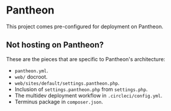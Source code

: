 Pantheon
========

This project comes pre-configured for deployment on Pantheon.  

Not hosting on Pantheon?
------------------------
These are the pieces that are specific to Pantheon's architecture:

* `pantheon.yml`.
* `web/` docroot.
* `web/sites/default/settings.pantheon.php`.
* Inclusion of `settings.pantheon.php` from `settings.php`.
* The multidev deployment workflow in `.circleci/config.yml`.
* Terminus package in `composer.json`.
